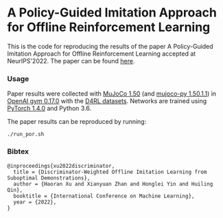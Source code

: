 # A Policy-Guided Imitation Approach for Offline Reinforcement Learning

This is the code for reproducing the results of the paper A Policy-Guided Imitation Approach for Offline Reinforcement Learning accepted at NeurIPS'2022. The paper can be found [here](https://arxiv.org/abs/2106.06860).

### Usage
Paper results were collected with [MuJoCo 1.50](http://www.mujoco.org/) (and [mujoco-py 1.50.1.1](https://github.com/openai/mujoco-py)) in [OpenAI gym 0.17.0](https://github.com/openai/gym) with the [D4RL datasets](https://github.com/rail-berkeley/d4rl). Networks are trained using [PyTorch 1.4.0](https://github.com/pytorch/pytorch) and Python 3.6.

The paper results can be reproduced by running:
```
./run_por.sh
```


### Bibtex
```
@inproceedings{xu2022discriminator,
  title = {Discriminator-Weighted Offline Imitation Learning from Suboptimal Demonstrations},
  author = {Haoran Xu and Xianyuan Zhan and Honglei Yin and Huiling Qin},
  booktitle = {International Conference on Machine Learning},
  year = {2022},
}
```

